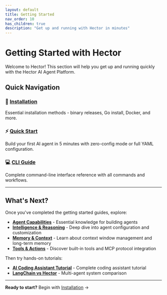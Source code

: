 ```yaml
---
layout: default
title: Getting Started
nav_order: 10
has_children: true
description: "Get up and running with Hector in minutes"
---
```


# Getting Started with Hector

Welcome to Hector! This section will help you get up and running quickly with the Hector AI Agent Platform.

## Quick Navigation

### 🏁 [Installation](INSTALLATION)
Essential installation methods - binary releases, Go install, Docker, and more.

### ⚡ [Quick Start](QUICK_START)
Build your first AI agent in 5 minutes with zero-config mode or full YAML configuration.

### 💻 [CLI Guide](CLI_GUIDE)
Complete command-line interface reference with all commands and workflows.

---

## What's Next?

Once you've completed the getting started guides, explore:

- **[Agent Capabilities](../agent-capabilities)** - Essential knowledge for building agents
- **[Intelligence & Reasoning](../agent-capabilities/intelligence-reasoning)** - Deep dive into agent configuration and customization
- **[Memory & Context](../agent-capabilities/memory-context)** - Learn about context window management and long-term memory
- **[Tools & Actions](../agent-capabilities/tools-actions)** - Discover built-in tools and MCP protocol integration

Then try hands-on tutorials:
- **[AI Coding Assistant Tutorial](../how-to/TUTORIAL_CURSOR)** - Complete coding assistant tutorial
- **[LangChain vs Hector](../architecture-design/TUTORIAL_MULTI_AGENT)** - Multi-agent system comparison

---

**Ready to start?** Begin with [Installation](INSTALLATION) →

